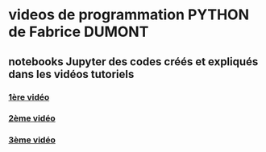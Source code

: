 # videos de programmation PYTHON de Fabrice DUMONT
## notebooks Jupyter des codes créés et expliqués dans les vidéos tutoriels

### [1ère vidéo](./1ere_video.ipynb)

### [2ème vidéo](./2eme_video.ipynb)

### [3ème vidéo](./3eme_video.ipynb)
